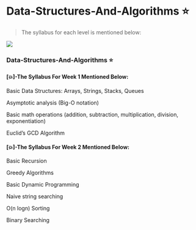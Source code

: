 # Data-Structures-And-Algorithms :star:
> The syllabus for each level is mentioned below:

![](http://inside.mines.edu/UserFiles/Image/ComputerScience/CS%20PDFs/algorithms.png)

### Data-Structures-And-Algorithms  :star:
#### [:collision:]-The Syllabus For Week 1 Mentioned Below:

Basic Data Structures: Arrays, Strings, Stacks, Queues

Asymptotic analysis (Big-O notation)

Basic math operations (addition, subtraction, multiplication, division, exponentiation)

Euclid’s GCD Algorithm



#### [:collision:]-The Syllabus For Week 2 Mentioned Below:


Basic Recursion

Greedy Algorithms

Basic Dynamic Programming

Naive string searching

O(n logn) Sorting

Binary Searching
